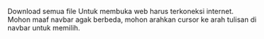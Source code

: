  Download semua file
 Untuk membuka web harus terkoneksi internet.
 Mohon maaf navbar agak berbeda, 
mohon arahkan cursor ke arah tulisan di navbar untuk memilih. 
